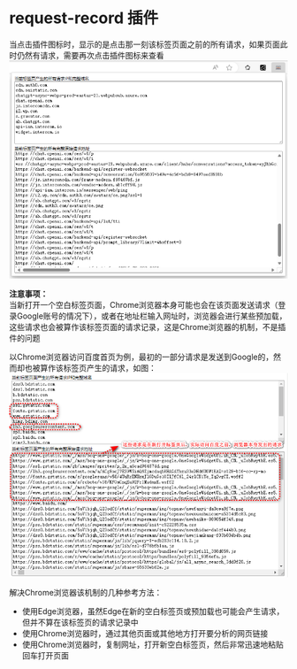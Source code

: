 # request-record 插件
当点击插件图标时，显示的是点击那一刻该标签页面之前的所有请求，如果页面此时仍然有请求，需要再次点击插件图标来查看  
![](./images/46ebe052b36cd612ca9b61b62cbb8d40_MD5.png)  

**注意事项：**  
当新打开一个空白标签页面，Chrome浏览器本身可能也会在该页面发送请求（登录Google账号的情况下），或者在地址栏输入网址时，浏览器会进行某些预加载，这些请求也会被算作该标签页面的请求记录，这是Chrome浏览器的机制，不是插件的问题  

以Chrome浏览器访问百度首页为例，最初的一部分请求是发送到Google的，然而却也被算作该标签页产生的请求，如图：  
![](./images/8f7c732ab92295a0497c9b89f6230159_MD5.png)  

解决Chrome浏览器该机制的几种参考方法：
- 使用Edge浏览器，虽然Edge在新的空白标签页或预加载也可能会产生请求，但并不算在该标签页的请求记录中
- 使用Chrome浏览器时，通过其他页面或其他地方打开要分析的网页链接
- 使用Chrome浏览器时，复制网址，打开新空白标签页，然后非常迅速地粘贴回车打开页面
